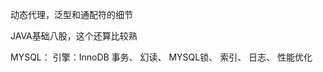 动态代理，泛型和通配符的细节

JAVA基础八股，这个还算比较熟

MYSQL：
引擎：InnoDB
事务、
幻读、
MYSQL锁、
索引、
日志、
性能优化
<!--stackedit_data:
eyJoaXN0b3J5IjpbLTExMTEwMjkzMjUsMzExMjkzNjNdfQ==
-->